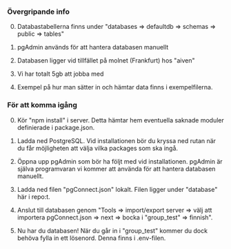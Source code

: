 

### Övergripande info

0. Databastabellerna finns under 
   "databases => defaultdb => schemas => public => tables"

0. pgAdmin används för att hantera databasen manuellt

0. Databasen ligger vid tillfället på molnet (Frankfurt) hos "aiven"
   
0. Vi har totalt 5gb att jobba med

0. Exempel på hur man sätter in och hämtar data
   finns i exempelfilerna.

### För att komma igång

0. Kör "npm install" i server.
   Detta hämtar hem eventuella saknade moduler definierade i package.json.

1. Ladda ned PostgreSQL. Vid installationen bör du kryssa ned rutan när du får möjligheten att välja vilka packages som ska ingå.

2. Öppna upp pgAdmin som bör ha följt med vid installationen.
   pgAdmin är själva programvaran vi kommer att använda för
   att hantera databasen manuellt.

3. Ladda ned filen "pgConnect.json" lokalt.
   Filen ligger under "database" här i repo:t.

4. Anslut till databasen genom 
   "Tools => import/export server => välj att importera pgConnect.json => next => bocka i "group_test" => finnish".

5. Nu har du databasen!
   När du går in i "group_test" kommer du dock behöva fylla in ett lösenord. Denna finns i .env-filen.